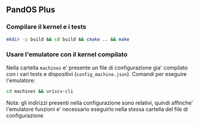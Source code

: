 ## PandOS Plus 
### Compilare il kernel e i tests
```bash 
mkdir -p build && cd build && cmake .. && make
```

### Usare l'emulatore con il kernel compilato
Nella cartella `machines` e' presente un file di configurazione gia' compilato
con i vari tests e dispositivi (`config_machine.json`).
Comandi per eseguire l'emulatore:
```bash
cd machines && uriscv-cli
```
Nota:
gli indirizzi presenti nella configurazione sono relativi, quindi affinche' l'emulatore
funzioni e' necessario eseguirlo nella stessa cartella del file di configurazione

